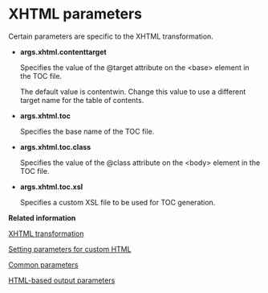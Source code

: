 # XHTML parameters

Certain parameters are specific to the XHTML transformation.

-   **args.xhtml.contenttarget**

    Specifies the value of the @target attribute on the &lt;base&gt; element in the TOC file.

    The default value is contentwin. Change this value to use a different target name for the table of contents.

-   **args.xhtml.toc**

    Specifies the base name of the TOC file.

-   **args.xhtml.toc.class**

    Specifies the value of the @class attribute on the &lt;body&gt; element in the TOC file.

-   **args.xhtml.toc.xsl**

    Specifies a custom XSL file to be used for TOC generation.


**Related information**  


[XHTML transformation](../topics/dita2xhtml.md)

[Setting parameters for custom HTML](../topics/html-customization-parameters.md)

[Common parameters](../parameters/parameters-base.md)

[HTML-based output parameters](../parameters/parameters-base-html.md)

